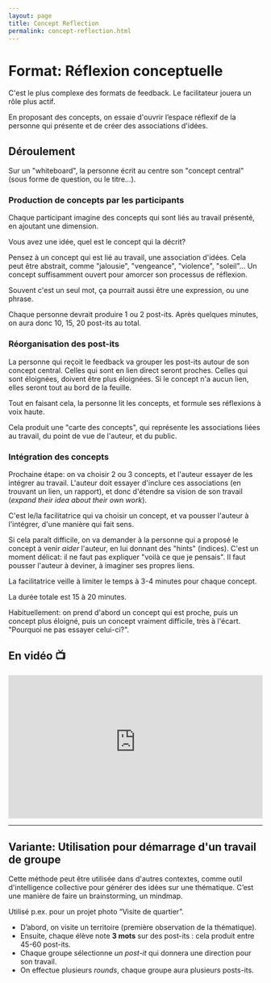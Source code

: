 ```yaml
---
layout: page
title: Concept Reflection
permalink: concept-reflection.html
---
```


# Format: Réflexion conceptuelle

C'est le plus complexe des formats de feedback. Le facilitateur jouera un rôle plus actif. 

En proposant des concepts, on essaie d'ouvrir l’espace réflexif de la personne qui présente et de créer des associations d'idées.

## Déroulement

Sur un "whiteboard", la personne écrit au centre son "concept central" (sous forme de question, ou le titre...).

### Production de concepts par les participants

Chaque participant imagine des concepts qui sont liés au travail présenté, en ajoutant une dimension. 

Vous avez une idée, quel est le concept qui la décrit?

Pensez à un concept qui est lié au travail, une association d'idées. Cela peut être abstrait, comme "jalousie", "vengeance", "violence", "soleil"... Un concept suffisamment ouvert pour amorcer son processus de réflexion. 

Souvent c'est un seul mot, ça pourrait aussi être une expression, ou une phrase.

Chaque personne devrait produire 1 ou 2 post-its. Après quelques minutes, on aura donc 10, 15, 20 post-its au total.

### Réorganisation des post-its

La personne qui reçoit le feedback va grouper les post-its autour de son concept central. Celles qui sont en lien direct seront proches. Celles qui sont éloignées, doivent être plus éloignées. Si le concept n'a aucun lien, elles seront tout au bord de la feuille.

Tout en faisant cela, la personne lit les concepts, et formule ses réflexions à voix haute.

Cela produit une "carte des concepts", qui représente les associations liées au travail, du point de vue de l'auteur, et du public.

### Intégration des concepts

Prochaine étape: on va choisir 2 ou 3 concepts, et l'auteur essayer de les intégrer au travail. L'auteur doit essayer d'inclure ces associations (en trouvant un lien, un rapport), et donc d'étendre sa vision de son travail (*expand their idea about their own work*). 

C'est le/la facilitatrice qui va choisir un concept, et va pousser l'auteur à l'intégrer, d'une manière qui fait sens.

Si cela paraît difficile, on va demander à la personne qui a proposé le concept à venir *aider* l'auteur, en lui donnant des "hints" (indices). C'est un moment délicat: il ne faut pas expliquer "voilà ce que je pensais". Il faut pousser l'auteur à deviner, à imaginer ses propres liens.

La facilitatrice veille à limiter le temps à 3-4 minutes pour chaque concept.

La durée totale est 15 à 20 minutes.

Habituellement: on prend d'abord un concept qui est proche, puis un concept plus éloigné, puis un concept vraiment difficile, très à l'écart. "Pourquoi ne pas essayer celui-ci?".


## En vidéo 📺

<iframe width="100%" style="aspect-ratio: 16 / 9;" src="https://www.youtube-nocookie.com/embed/wkYt8cibkII" title="YouTube video player" frameborder="0" allow="accelerometer; autoplay; clipboard-write; encrypted-media; gyroscope; picture-in-picture" allowfullscreen></iframe>

---

## Variante: Utilisation pour démarrage d'un travail de groupe

Cette méthode peut être utilisée dans d'autres contextes, comme outil d'intelligence collective pour générer des idées sur une thématique. C’est une manière de faire un brainstorming, un mindmap.

Utilisé p.ex. pour un projet photo “Visite de quartier”. 

- D’abord, on visite un territoire (première observation de la thématique).
- Ensuite, chaque élève note **3 mots** sur des post-its : cela produit entre 45-60 post-its.
- Chaque groupe sélectionne *un post-it* qui donnera une direction pour son travail.
- On effectue plusieurs *rounds*, chaque groupe aura plusieurs posts-its.
